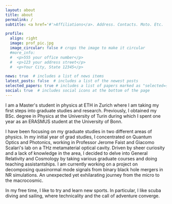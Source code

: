 ```yaml
---
layout: about
title: about
permalink: /
subtitle: <a href='#'>Affiliations</a>. Address. Contacts. Moto. Etc.

profile:
  align: right
  image: prof_pic.jpg
  image_circular: false # crops the image to make it circular
  #more_info:
  #  <p>555 your office number</p>
  #  <p>123 your address street</p>
  #  <p>Your City, State 12345</p>

news: true  # includes a list of news items
latest_posts: false  # includes a list of the newest posts
selected_papers: true # includes a list of papers marked as "selected={true}"
social: true  # includes social icons at the bottom of the page
---
```


I am a Master's student in physics at ETH in Zurich where I am taking my first steps into graduate studies and research. Previously, I obtained my BSc. degree in Physics at the University of Turin during which I spent one year as an ERASMUS student at the University of Bonn. 

I have been focusing on my graduate studies in two different areas of physics. In my initial year of grad studies, I concentrated on Quantum Optics and Photonics, working in Professor Jerome Faist and Giacomo Scalari's lab on a THz metamaterial optical cavity. Driven by sheer curiosity and a lack of knowledge in the area, I decided to delve into General Relativity and Cosmology by taking various graduate courses and doing teaching assistantships. I am currently working on a project on decomposing quasinormal mode signals from binary black hole mergers in NR simulations. An unexpected yet exhilarating journey from the micro to the macrocosmic.

In my free time, I like to try and learn new sports. In particular, I like scuba diving and sailing, where technicality and the call of adventure converge.


